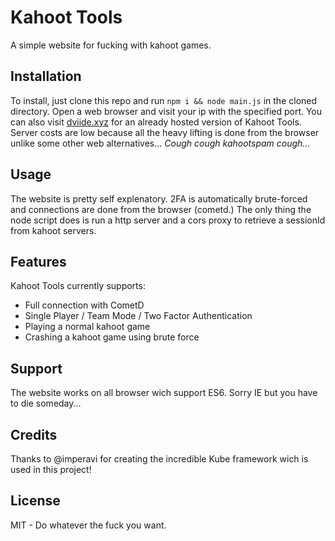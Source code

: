 # Kahoot Tools

A simple website for fucking with kahoot games.

## Installation

To install, just clone this repo and run ```npm i && node main.js``` in the cloned directory. 
Open a web browser and visit your ip with the specified port. You can also visit [dviide.xyz](http://dviide.xyz) for an already hosted version of Kahoot Tools. Server costs are low because all the heavy lifting is done from the browser unlike some other web alternatives... *Cough* *cough* *kahootspam* *cough...*

## Usage

The website is pretty self explenatory. 2FA is automatically brute-forced and connections are done from the browser (cometd.) 
The only thing the node script does is run a http server and a cors proxy to retrieve a sessionId from kahoot servers.

## Features

Kahoot Tools currently supports:
- Full connection with CometD 
- Single Player / Team Mode / Two Factor Authentication
- Playing a normal kahoot game
- Crashing a kahoot game using brute force

## Support

The website works on all browser wich support ES6. Sorry IE but you have to die someday...

## Credits

Thanks to @imperavi for creating the incredible Kube framework wich is used in this project!

## License

MIT - Do whatever the fuck you want.
